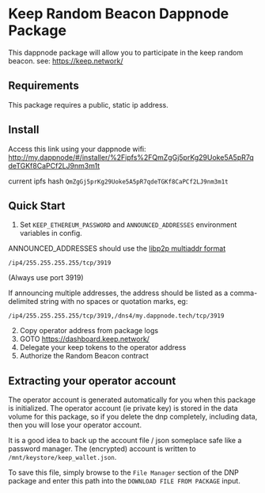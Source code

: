 # Keep Random Beacon Dappnode Package
This dappnode package will allow you to participate in the keep random beacon.
see: https://keep.network/

## Requirements
This package requires a public, static ip address.

## Install
Access this link using your dappnode wifi:
http://my.dappnode/#/installer/%2Fipfs%2FQmZgGj5prKg29Uoke5A5pR7qdeTGKf8CaPCf2LJ9nm3m1t

current ipfs hash `QmZgGj5prKg29Uoke5A5pR7qdeTGKf8CaPCf2LJ9nm3m1t`

## Quick Start
1. Set `KEEP_ETHEREUM_PASSWORD` and `ANNOUNCED_ADDRESSES` environment variables in config.


ANNOUNCED_ADDRESSES should use the [libp2p multiaddr format](https://docs.libp2p.io/concepts/addressing/)
```
/ip4/255.255.255.255/tcp/3919
```

(Always use port 3919)


If announcing multiple addresses, the address should be listed as a comma-delimited string with no spaces or quotation marks, eg:
```
/ip4/255.255.255.255/tcp/3919,/dns4/my.dappnode.tech/tcp/3919
```

2. Copy operator address from package logs
3. GOTO https://dashboard.keep.network/
5. Delegate your keep tokens to the operator address
6. Authorize the Random Beacon contract

## Extracting your operator account
The operator account is generated automatically for you when this package is initialized.
The operator account (ie private key) is stored in the data volume for this package,
so if you delete the dnp completely, including data, then you will lose your operator account.

It is a good idea to back up the account file / json someplace safe like a password manager.
The (encrypted) account is written to `/mnt/keystore/keep_wallet.json`.

To save this file, simply browse to the `File Manager` section of the DNP package and enter
this path into the `DOWNLOAD FILE FROM PACKAGE` input.
